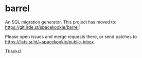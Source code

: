 # barrel

An SQL migration generator.  This project has moved to: https://git.irde.st/spacekookie/barrel!

Please open issues and merge requests there, or send patches to https://lists.sr.ht/~spacekookie/public-inbox.

Thanks!
